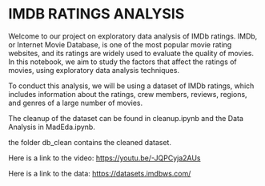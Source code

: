 # IMDB RATINGS ANALYSIS

Welcome to our project on exploratory data analysis of IMDb ratings. 
IMDb, or Internet Movie Database, is one of the most popular movie rating websites, and its ratings are widely used to evaluate the quality of movies. 
In this notebook, we aim to study the factors that affect the ratings of movies, using exploratory data analysis techniques.

To conduct this analysis, we will be using a dataset of IMDb ratings, which includes information about the ratings, crew members, reviews, regions, and genres of a large number of movies. 

The cleanup of the dataset can be found in cleanup.ipynb and the Data Analysis in MadEda.ipynb. 

the folder db_clean contains the cleaned dataset.

Here is a link to the video: 
https://youtu.be/-JQPCyja2AUs

Here is a link to the data: 
https://datasets.imdbws.com/